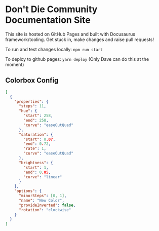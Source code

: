 # Don't Die Community Documentation Site

This site is hosted on GitHub Pages and built with Docusaurus framework/tooling. Get stuck in, make changes and raise pull requests!

To run and test changes locally: `npm run start`

To deploy to github pages: `yarn deploy` (Only Dave can do this at the moment)

## Colorbox Config

```json
[
  {
    "properties": {
      "steps": 11,
      "hue": {
        "start": 258,
        "end": 258,
        "curve": "easeOutQuad"
      },
      "saturation": {
        "start": 0.07,
        "end": 0.72,
        "rate": 1,
        "curve": "easeOutQuad"
      },
      "brightness": {
        "start": 1,
        "end": 0.05,
        "curve": "linear"
      }
    },
    "options": {
      "minorSteps": [0, 1],
      "name": "New Color",
      "provideInverted": false,
      "rotation": "clockwise"
    }
  }
]
```
